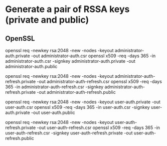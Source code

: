 # Generate a pair of RSSA keys (private and public)

## OpenSSL

openssl req -newkey rsa:2048 -new -nodes -keyout administrator-auth.private -out administrator-auth.csr
openssl x509 -req -days 365 -in administrator-auth.csr -signkey administrator-auth.private -out administrator-auth.public

openssl req -newkey rsa:2048 -new -nodes -keyout administrator-auth-refresh.private -out administrator-auth-refresh.csr
openssl x509 -req -days 365 -in administrator-auth-refresh.csr -signkey administrator-auth-refresh.private -out administrator-auth-refresh.public

openssl req -newkey rsa:2048 -new -nodes -keyout user-auth.private -out user-auth.csr
openssl x509 -req -days 365 -in user-auth.csr -signkey user-auth.private -out user-auth.public

openssl req -newkey rsa:2048 -new -nodes -keyout user-auth-refresh.private -out user-auth-refresh.csr
openssl x509 -req -days 365 -in user-auth-refresh.csr -signkey user-auth-refresh.private -out user-auth-refresh.public
